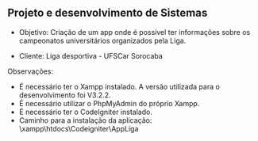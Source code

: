 ## Projeto e desenvolvimento de Sistemas

- Objetivo: Criação de um app onde é possível ter informações sobre os campeonatos universitários organizados pela Liga.

- Cliente: Liga desportiva - UFSCar Sorocaba

Observações: 
  - É necessário ter o Xampp instalado. A versão utilizada para o desenvolvimento foi V3.2.2.
  - É necessário utilizar o PhpMyAdmin do próprio Xampp.
  - É necessário ter o CodeIgniter instalado. 
  - Caminho para a instalação da aplicação: \xampp\htdocs\Codeigniter\AppLiga
  
